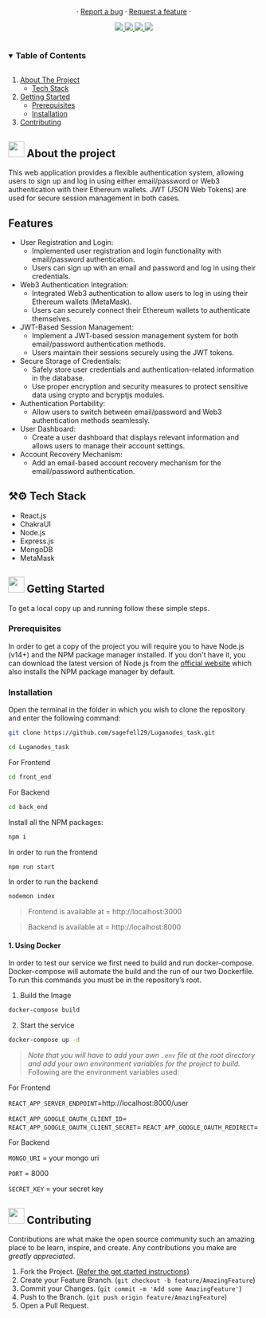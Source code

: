 

<p align="center">
  ·
  <a href="https://github.com/sagefell29/Luganodes_task/issues/new?assignees=&labels=bug&template=bug_report.md&title=%5BBug%5D%3A+">Report a bug</a> 
  ·
  <a href="https://github.com/sagefell29/Luganodes_task/issues/new?assignees=&labels=enhancement&template=feature_request.md&title=%5BFeat%5D%3A+">Request a feature</a>
  ·
  </p>
</p>


<p align="center">
  <a href="https://github.com/sagefell29/Luganodes_task/graphs/contributors">
    <img src="https://img.shields.io/github/contributors/sagefell29/Luganodes_task.svg?style=flat">
  </a>
  <a href="https://github.com/sagefell29/Luganodes_task/network/members">
    <img src="https://img.shields.io/github/forks/sagefell29/Luganodes_task?style=flat">
  </a>  
  <a href="https://github.com/sagefell29/Luganodes_task/stargazers">
    <img src="https://img.shields.io/github/stars/sagefell29/Luganodes_task?style=flat">
  </a>
  <a href="https://github.com/sagefell29/Luganodes_task/issues">
    <img src="https://img.shields.io/github/issues/sagefell29/Luganodes_task?style=flat">
  </a>
</p>

<details open="open">
  <summary><h3 style="display: inline-block">Table of Contents</h3></summary>
  <ol>
    <li><a href="#-about-the-project">About The Project</a>
      <ul>
        <li><a href="#-tech-stack">Tech Stack</a></li>
      </ul>
    </li>
    <li>
      <a href="#-getting-started">Getting Started</a>
      <ul>
        <li><a href="#prerequisites">Prerequisites</a></li>
        <li><a href="#installation">Installation</a></li>
      </ul>
    </li>
    <li><a href="#-contributing">Contributing</a></li>
  </ol>
</details>

## <img src="https://openclipart.org/download/307315/1538154643.svg" width="32" height="32"> About the project

This web application provides a flexible authentication system, allowing users to sign up and log in using either email/password or Web3 authentication with their Ethereum wallets. JWT (JSON Web Tokens) are used for secure session management in both cases.

## Features

- User Registration and Login:
  - Implemented user registration and login functionality with email/password authentication.
  - Users can sign up with an email and password and log in using their credentials.
- Web3 Authentication Integration:
  - Integrated Web3 authentication to allow users to log in using their Ethereum wallets (MetaMask).
  - Users can securely connect their Ethereum wallets to authenticate themselves.
- JWT-Based Session Management:
  - Implement a JWT-based session management system for both email/password <!-- and Web3 --> authentication methods.
  - Users maintain their sessions securely using the JWT tokens.
- Secure Storage of Credentials:
  - Safely store user credentials and authentication-related information in the database.
  - Use proper encryption and security measures to protect sensitive data using crypto and bcryptjs modules.
- Authentication Portability:
  - Allow users to switch between email/password and Web3 authentication methods seamlessly.
- User Dashboard:
  - Create a user dashboard that displays relevant information and allows users to manage their account settings.
- Account Recovery Mechanism:
  - Add an email-based account recovery mechanism for the email/password authentication.

## ⚒⚙ Tech Stack

<ul>
<li>React.js</li>
<li>ChakraUI</li>
<li>Node.js</li>
<li>Express.js</li>
<li>MongoDB</li>
<li>MetaMask</li>

</ul>

## <img src="https://cdn.iconscout.com/icon/free/png-512/laptop-user-1-1179329.png" width="32" height="32"> Getting Started

To get a local copy up and running follow these simple steps.

### Prerequisites

In order to get a copy of the project you will require you to have Node.js (v14+) and the NPM package manager installed. If you don't have it, you can download the latest version of Node.js from the [official website](https://nodejs.org/en/download/) which also installs the NPM package manager by default.

### Installation

Open the terminal in the folder in which you wish to clone the repository and enter the following command:

```bash
git clone https://github.com/sagefell29/Luganodes_task.git
```
```bash
cd Luganodes_task
```
For Frontend
```bash
cd front_end
```
For Backend
```bash
cd back_end
```

Install all the NPM packages:
```bash
npm i
```
In order to run the frontend
```bash
npm run start
```
In order to run the backend
```bash
nodemon index
```
> Frontend is available at = http://localhost:3000

> Backend is available at = http://localhost:8000

#### 1. Using Docker

In order to test our service we first need to build and run docker-compose. Docker-compose will automate the build and the run of our two Dockerfile.
To run this commands you must be in the repository’s root.
1. Build the Image
```bash
docker-compose build
```

2. Start the service
```bash
docker-compose up -d
```


> *Note that you will have to add your own `.env` file at the root directory and add your own environment variables for the project to build.*
> Following are the environment variables used:

For Frontend

`REACT_APP_SERVER_ENDPOINT`=http://localhost:8000/user

`REACT_APP_GOOGLE_OAUTH_CLIENT_ID`=
`REACT_APP_GOOGLE_OAUTH_CLIENT_SECRET`=
`REACT_APP_GOOGLE_OAUTH_REDIRECT`=

For Backend 

`MONGO_URI` = your mongo uri

`PORT` = 8000

`SECRET_KEY` = your secret key



## <img src="https://hpe-developer-portal.s3.amazonaws.com/uploads/media/2020/3/git-icon-1788c-1590702885345.png" width=32 height=32> Contributing

Contributions are what make the open source community such an amazing place to be learn, inspire, and create. Any contributions you make are *greatly appreciated*.

1. Fork the Project. [(Refer the get started instructions)](#-getting-started)
2. Create your Feature Branch. (`git checkout -b feature/AmazingFeature`)
3. Commit your Changes. (`git commit -m 'Add some AmazingFeature'`)
4. Push to the Branch. (`git push origin feature/AmazingFeature`)
5. Open a Pull Request.
